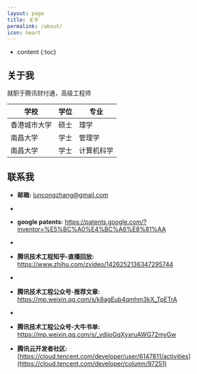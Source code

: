 ```yaml
---
layout: page
title: 关于
permalink: /about/
icon: heart
---
```


* content
{:toc}

## 关于我

就职于腾讯财付通，高级工程师

|  学校   | 学位  | 专业  |
|  ----  | ----  | ----   |
| 香港城市大学 | 硕士  | 理学  |
| 南昌大学  | 学士  | 管理学  |
| 南昌大学  | 学士  | 计算机科学  |

## 联系我

* **邮箱:** luncongzhang@gmail.com
* 
* **google patents:** https://patents.google.com/?inventor=%E5%BC%A0%E4%BC%A6%E8%81%AA
* 
* **腾讯技术工程知乎-直播回放​:** https://www.zhihu.com/zvideo/1426252136347295744
* 
* **腾讯技术工程公众号-推荐文章​:** https://mp.weixin.qq.com/s/k8agEub4qmhm3kX_TpETrA
* 
* **腾讯技术工程公众号-大牛书单​:** https://mp.weixin.qq.com/s/_ydiioGqXyxruAWG72myGw

* **腾讯云开发者社区​:** [https://cloud.tencent.com/developer/user/6147811/activities](https://cloud.tencent.com/developer/column/97251)

